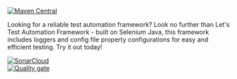 [![Maven Central](https://img.shields.io/maven-central/v/io.github.cozyloon/lets-core.svg?label=Maven%20Central)](https://search.maven.org/search?q=g:%22io.github.cozyloon%22%20AND%20a:%22lets-core%22)

Looking for a reliable test automation framework? Look no further than Let's Test Automation Framework - built on Selenium Java, this framework includes loggers and config file property configurations for easy and efficient testing. Try it out today!  

[![SonarCloud](https://sonarcloud.io/images/project_badges/sonarcloud-white.svg)](https://sonarcloud.io/summary/new_code?id=cozyloon_LetsCore-Selenium-Wrapper)  
[![Quality gate](https://sonarcloud.io/api/project_badges/quality_gate?project=cozyloon_LetsCore-Selenium-Wrapper)](https://sonarcloud.io/summary/new_code?id=cozyloon_LetsCore-Selenium-Wrapper)
